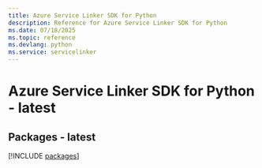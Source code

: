 ```yaml
---
title: Azure Service Linker SDK for Python
description: Reference for Azure Service Linker SDK for Python
ms.date: 07/18/2025
ms.topic: reference
ms.devlang: python
ms.service: servicelinker
---
```

# Azure Service Linker SDK for Python - latest
## Packages - latest
[!INCLUDE [packages](service-linker-index.md)]